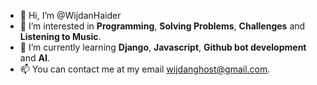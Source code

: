 - 👋 Hi, I’m @WijdanHaider
- 👀 I’m interested in **Programming**, **Solving Problems**, **Challenges** and **Listening to Music**.
- 🌱 I’m currently learning **Django**, **Javascript**, **Github bot development** and **AI**.
- 📫 You can contact me at my email wijdanghost@gmail.com.

<!---
WijdanHaider/WijdanHaider is a ✨ special ✨ repository because its `README.md` (this file) appears on your GitHub profile.
You can click the Preview link to take a look at your changes.
--->
